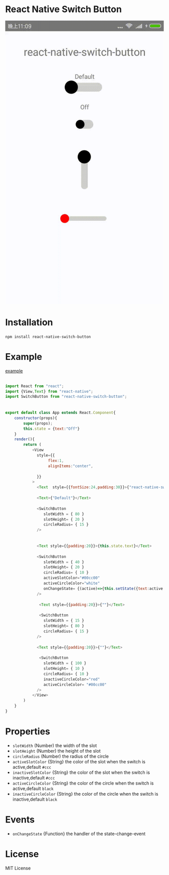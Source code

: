# React Native Switch Button

<div align="center">
    <img style = "width:150" src ="https://github.com/yyrdl/react-native-switch-button/blob/master/example/demo.gif" />
</div>
 
# Installation

`npm install react-native-switch-button`


# Example

[example](https://github.com/yyrdl/react-native-switch-button/blob/master/example/example.js)


```js

import React from "react";
import {View,Text} from "react-native";
import SwitchButton from "react-native-switch-button";
 

export default class App extends React.Component{
    constructor(props){
        super(props);
        this.state = {text:"Off"}
    }
    render(){
        return (
            <View
              style={{
                   flex:1,
                   alignItems:"center",
                   
              }}
            >
              <Text  style={{fontSize:24,padding:30}}>{"react-native-switch-button"}</Text>
              
              <Text>{"Default"}</Text>

              <SwitchButton
                 slotWidth = { 80 }
                 slotHeight= { 20 }
                 circleRadius= { 15 }
              />
             

              <Text style={{padding:20}}>{this.state.text}</Text>

              <SwitchButton
                 slotWidth = { 40 }
                 slotHeight= { 20 }
                 circleRadius= { 10 }
                 activeSlotColor="#00cc00"
                 activeCircleColor="white"
                 onChangeState= {(active)=>{this.setState({text:active ? "On":"Off"})}}
              />

               <Text style={{padding:20}}>{""}</Text>

               <SwitchButton
                 slotWidth = { 15 }
                 slotHeight= { 80 }
                 circleRadius= { 15 }
              />

              <Text style={{padding:20}}>{""}</Text>

               <SwitchButton
                 slotWidth = { 100 }
                 slotHeight= { 10 }
                 circleRadius= { 10 }
                 inactiveCircleColor="red"
                 activeCircleColor= "#00cc00"
              />
            </View>
        )
    }
}

```

# Properties

* `slotWidth` (Number) the width of the slot
* `slotHeight` (Number) the height of the slot
* `circleRadius` (Number) the radius of the circle
* `activeSlotColor` {String} the color of the slot when the switch is active,default `#ccc`
* `inactiveSlotColor` {String} the color of the slot when the switch is inactive,default `#ccc`
* `activeCircleColor` {String} the color of the circle when the switch is active,default `black`
* `inactiveCircleColor` {String} the color of the circle when the switch is inactive,default `black`

# Events

* `onChangeState` {Function}  the handler of the state-change-event

# License

MIT License